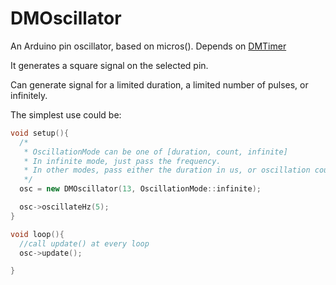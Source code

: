 # DMOscillator
An Arduino pin oscillator, based on micros(). Depends on [DMTimer](https://github.com/toxnico/DMTimer)

It generates a square signal on the selected pin.

Can generate signal for a limited duration, a limited number of pulses, or infinitely.

The simplest use could be:
```cpp
void setup(){
  /*
   * OscillationMode can be one of [duration, count, infinite]
   * In infinite mode, just pass the frequency.
   * In other modes, pass either the duration in us, or oscillation count as 2nd argument of oscillateHz()
   */
  osc = new DMOscillator(13, OscillationMode::infinite);

  osc->oscillateHz(5);
}

void loop(){
  //call update() at every loop
  osc->update();

}

```
